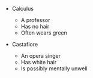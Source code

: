 * Calculus
  * A professor
  * Has no hair
  * Often wears green

* Castafiore
  * An opera singer
  * Has white hair
  * Is possibly mentally unwell

